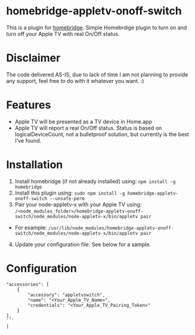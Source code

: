 # homebridge-appletv-onoff-switch
This is a plugin for [homebridge](https://github.com/nfarina/homebridge). 
Simple Homebrdige plugin to turn on and turn off your Apple TV with real On/Off status.

# Disclaimer

The code delivered AS-IS, due to lack of time I am not planning to provide any support, feel free to do with it whatever you want. :)

# Features

* Apple TV will be presented as a TV device in Home.app
* Apple TV will report a real On/Off status. Status is based on logicalDeviceCount, not a bulletproof solution, but currently is the best I've found.

# Installation

1. Install homebridge (if not already installed) using: `npm install -g homebridge`
2. Install this plugin using: `sudo npm install -g homebridge-appletv-onoff-switch --unsafe-perm`
3. Pair your node-appletv-x with your Apple TV using: `/<node_modules_folder>/homebridge-appletv-onoff-switch/node_modules/node-appletv-x/bin/appletv pair` 
* For example: `/usr/lib/node_modules/homebridge-appletv-onoff-switch/node_modules/node-appletv-x/bin/appletv pair`
4. Update your configuration file. See below for a sample.

# Configuration

```
"accessories": [
    {
        "accessory": "appletvswitch",
        "name": "<Your_Apple_TV_Name>",
        "credentials": "<Your_Apple_TV_Pairing_Token>"
    }
],
```                                                                                                                                                  |
